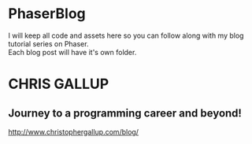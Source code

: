 # PhaserBlog
I will keep all code and assets here so you can follow along with my blog tutorial series on Phaser. <br>
Each blog post will have it's own folder. 
# CHRIS GALLUP
## Journey to a programming career and beyond!
http://www.christophergallup.com/blog/
